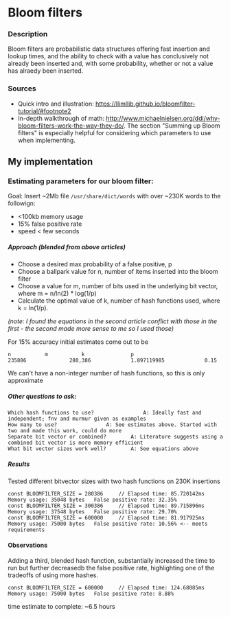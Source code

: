 # Bloom filters

### Description
Bloom filters are probabilistic data structures offering fast insertion and lookup times, and the ability to check with a value has conclusively not already been inserted and, with some probability, whether or not a value has alraedy been inserted.

### Sources
* Quick intro and illustration: https://llimllib.github.io/bloomfilter-tutorial/#footnote2
* In-depth walkthrough of math: http://www.michaelnielsen.org/ddi/why-bloom-filters-work-the-way-they-do/. The section "Summing up Bloom filters" is especially helpful for considering which parameters to use when implementing.

## My implementation

### Estimating parameters for our bloom filter:
Goal: Insert ~2Mb file `/usr/share/dict/words` with over ~230K words to the followign:
 * <100kb memory usage
 * 15% false positive rate
 * speed < few seconds

##### Approach (blended from above articles)
* Choose a desired max probability of a false positive, p
* Choose a ballpark value for n, number of items inserted into the bloom filter
* Choose a value for m, number of bits used in the underlying bit vector, where m = n/ln(2) * log(1/p)
* Calculate the optimal value of k, number of hash functions used, where k = ln(1/p).

_(note: I found the equations in the second article conflict with those in the first - the second made more sense to me so I used those)_

For 15% accuracy initial estimates come out to be

	n			m			k				p
	235886		        280,386		        1.897119985		        0.15

We can't have a non-integer number of hash functions, so this is only approximate

##### Other questions to ask:
```
Which hash functions to use? 	        	A: Ideally fast and independent; fnv and murmur given as examples
How many to use?				A: See estimates above. Started with two and made this work, could do more
Separate bit vector or combined?		A: Literature suggests using a combined bit vector is more memory efficient
What bit vector sizes work well?		A: See equations above
```

##### Results
Tested different bitvector sizes with two hash functions on 230K insertions
```
const BLOOMFILTER_SIZE = 280386 	// Elapsed time: 85.720142ms	Memory usage: 35048 bytes 	False positive rate: 32.35%
const BLOOMFILTER_SIZE = 300386 	// Elapsed time: 89.715896ms 	Memory usage: 37548 bytes 	False positive rate: 29.70%
const BLOOMFILTER_SIZE = 600000 	// Elapsed time: 81.917925ms 	Memory usage: 75000 bytes 	False positive rate: 10.56% <-- meets requirements
```

#### Observations
Adding a third, blended hash function, substantially increased the time to run but further decreasedb the false positive rate, highlighting one of the tradeoffs of using more hashes.
```
const BLOOMFILTER_SIZE = 600000 	// Elapsed time: 124.68085ms 	Memory usage: 75000 bytes 	False positive rate: 8.88%
```

time estimate to complete: ~6.5 hours
